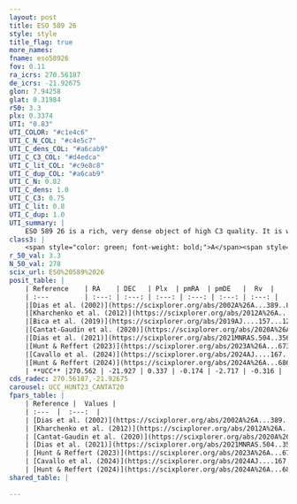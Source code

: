 ```yaml
---
layout: post
title: ESO 589 26
style: style
title_flag: true
more_names: 
fname: eso58926
fov: 0.11
ra_icrs: 270.56187
de_icrs: -21.92675
glon: 7.94258
glat: 0.31984
r50: 3.3
plx: 0.3374
UTI: "0.83"
UTI_COLOR: "#c1e4c6"
UTI_C_N_COL: "#c4e5c7"
UTI_C_dens_COL: "#a6cab9"
UTI_C_C3_COL: "#d4edca"
UTI_C_lit_COL: "#c9e8c8"
UTI_C_dup_COL: "#a6cab9"
UTI_C_N: 0.82
UTI_C_dens: 1.0
UTI_C_C3: 0.75
UTI_C_lit: 0.8
UTI_C_dup: 1.0
UTI_summary: |
    ESO 589 26 is a rich, very dense object of high C3 quality. It is well-studied in the literature.
class3: |
    <span style="color: green; font-weight: bold;">A</span><span style="color: #FFC300; font-weight: bold;">B</span>
r_50_val: 3.3
N_50_val: 278
scix_url: ESO%20589%2026
posit_table: |
    | Reference    | RA    | DEC   | Plx  | pmRA  | pmDE   |  Rv  |
    | :---         | :---: | :---: | :---: | :---: | :---: | :---: |
    |[Dias et al. (2002)](https://scixplorer.org/abs/2002A%26A...389..871D) | 270.558 | -21.915 | -- | 4.56 | -4.12 | -- |
    |[Kharchenko et al. (2012)](https://scixplorer.org/abs/2012A%26A...543A.156K) | 270.57 | -21.917 | -- | 4.56 | -4.12 | -- |
    |[Bica et al. (2019)](https://scixplorer.org/abs/2019AJ....157...12B) | 270.565 | -21.92 | -- | -- | -- | -- |
    |[Cantat-Gaudin et al. (2020)](https://scixplorer.org/abs/2020A%26A...640A...1C) | 270.56 | -21.922 | 0.336 | -0.216 | -2.695 | -- |
    |[Dias et al. (2021)](https://scixplorer.org/abs/2021MNRAS.504..356D) | 270.561 | -21.925 | 0.325 | -0.203 | -2.694 | -- |
    |[Hunt & Reffert (2023)](https://scixplorer.org/abs/2023A%26A...673A.114H) | 270.56 | -21.918 | 0.329 | -0.164 | -2.729 | 12.017 |
    |[Cavallo et al. (2024)](https://scixplorer.org/abs/2024AJ....167...12C) | 270.56 | -21.934 | 0.325 | -- | -- | -- |
    |[Hunt & Reffert (2024)](https://scixplorer.org/abs/2024A%26A...686A..42H) | 270.56 | -21.918 | 0.329 | -0.164 | -2.729 | 12.017 |
    | **UCC** |270.562 | -21.927 | 0.337 | -0.174 | -2.717 | -0.316 | 
cds_radec: 270.56187,-21.92675
carousel: UCC_HUNT23_CANTAT20
fpars_table: |
    | Reference |  Values |
    | :---  |  :---:  |
    | [Dias et al. (2002)](https://scixplorer.org/abs/2002A%26A...389..871D) | `E(B-V)=1.145, Dist=2434.0, Age=6.5` |
    | [Kharchenko et al. (2012)](https://scixplorer.org/abs/2012A%26A...543A.156K) | `e_bv=1.145, distance=2434, log_age=6.5` |
    | [Cantat-Gaudin et al. (2020)](https://scixplorer.org/abs/2020A%26A...640A...1C) | `AVNN=3.15, DMNN=12.13, AgeNN=8.3` |
    | [Dias et al. (2021)](https://scixplorer.org/abs/2021MNRAS.504..356D) | `Av=3.173, Dist=2165, logage=8.397, [Fe/H]=0.386` |
    | [Hunt & Reffert (2023)](https://scixplorer.org/abs/2023A%26A...673A.114H) | `AV50=4.15, diffAV50=2.461, MOD50=12.154, logAge50=7.949` |
    | [Cavallo et al. (2024)](https://scixplorer.org/abs/2024AJ....167...12C) | `AV50=4.49, dMod50=11.85, logAge50=7.95, [Fe/H]50=-1.16` |
    | [Hunt & Reffert (2024)](https://scixplorer.org/abs/2024A%26A...686A..42H) | `MassJ=2477.71` |
shared_table: |
    
---
```

